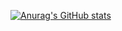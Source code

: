 [![Anurag's GitHub stats](https://github-readme-stats.vercel.app/api?username=shon0)](https://github.com/anuraghazra/github-readme-stats)
